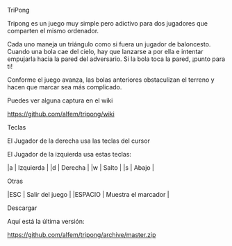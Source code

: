 
TriPong



Tripong es un juego muy simple pero adictivo para dos jugadores que comparten el mismo ordenador.

Cada uno maneja un triángulo como si fuera un jugador de baloncesto. Cuando una bola cae del cielo, hay que lanzarse a por ella e intentar empujarla hacia la pared del adversario. Si la bola toca la pared, ¡punto para ti!

Conforme el juego avanza, las bolas anteriores obstaculizan el terreno y hacen que marcar sea más complicado.

Puedes ver alguna captura en el wiki

https://github.com/alfem/tripong/wiki


Teclas

El Jugador de la derecha usa las teclas del cursor

El Jugador de la izquierda usa estas teclas:

|a | Izquierda | |d | Derecha | |w | Salto | |s | Abajo |

Otras

|ESC | Salir del juego | |ESPACIO | Muestra el marcador |


Descargar

Aquí está la última versión:

https://github.com/alfem/tripong/archive/master.zip


 
